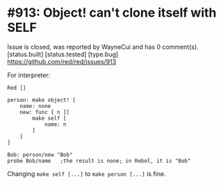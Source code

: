 
#913: Object! can't clone itself with SELF
================================================================================
Issue is closed, was reported by WayneCui and has 0 comment(s).
[status.built] [status.tested] [type.bug]
<https://github.com/red/red/issues/913>

For interpreter:

```
Red []

person: make object! [
    name: none
    new: func [ n ][
        make self [
            name: n
        ]
    ]
]

Bob: person/new "Bob"
probe Bob/name   ;the result is none; in Rebol, it is "Bob"
```

Changing `make self [...]` to `make person [...]` is fine.



